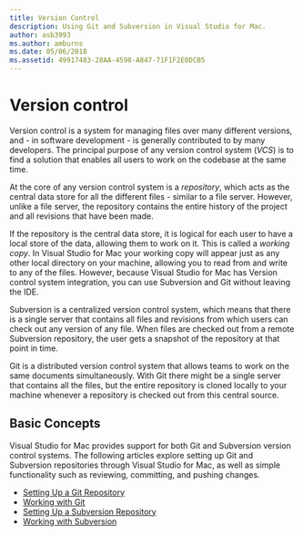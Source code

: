 ```yaml
---
title: Version Control
description: Using Git and Subversion in Visual Studio for Mac.
author: asb3993
ms.author: amburns
ms.date: 05/06/2018
ms.assetid: 49917483-28AA-4598-A847-71F1F2E0DCB5
---
```


# Version control

Version control is a system for managing files over many different versions, and - in software development - is generally contributed to by many developers. The principal purpose of any version control system (_VCS_) is to find a solution that enables all users to work on the codebase at the same time.

At the core of any version control system is a _repository_, which acts as the central data store for all the different files - similar to a file server. However, unlike a file server, the repository contains the entire history of the project and all revisions that have been made.

If the repository is the central data store, it is logical for each user to have a local store of the data, allowing them to work on it. This is called a _working copy_. In Visual Studio for Mac your working copy will appear just as any other local directory on your machine, allowing you to read from and write to any of the files. However, because Visual Studio for Mac has Version control system integration, you can use Subversion and Git without leaving the IDE.

Subversion is a centralized version control system, which means that there is a single server that contains all files and revisions from which users can check out any version of any file. When files are checked out from a remote Subversion repository, the user gets a snapshot of the repository at that point in time.

Git is a distributed version control system that allows teams to work on the same documents simultaneously. With Git there might be a single server that contains all the files, but the entire repository is cloned locally to your machine whenever a repository is checked out from this central source.

## Basic Concepts 

Visual Studio for Mac provides support for both Git and Subversion version control systems. The following articles explore setting up Git and Subversion repositories through Visual Studio for Mac, as well as simple functionality such as reviewing, committing, and pushing changes.

* [Setting Up a Git Repository](~/set-up-git-repository.md) 
* [Working with Git](~/working-with-git.md)
* [Setting Up a Subversion Repository](~/set-up-subversion-repository.md)
* [Working with Subversion](~/working-with-subversion.md)